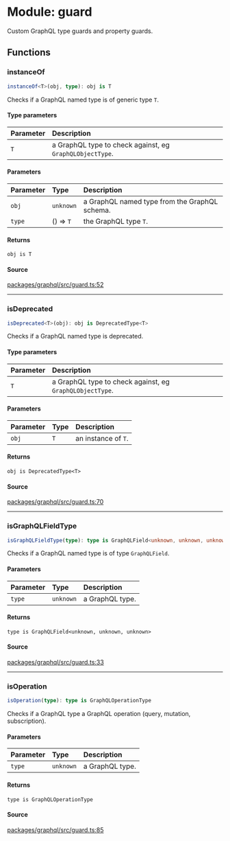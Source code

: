 # Module: guard

Custom GraphQL type guards and property guards.

## Functions

### instanceOf

```ts
instanceOf<T>(obj, type): obj is T
```

Checks if a GraphQL named type is of generic type `T`.

#### Type parameters

| Parameter | Description |
| :------ | :------ |
| `T` | a GraphQL type to check against, eg `GraphQLObjectType`. |

#### Parameters

| Parameter | Type | Description |
| :------ | :------ | :------ |
| `obj` | `unknown` | a GraphQL named type from the GraphQL schema. |
| `type` | () => `T` | the GraphQL type `T`. |

#### Returns

`obj is T`

#### Source

[packages/graphql/src/guard.ts:52](https://github.com/graphql-markdown/graphql-markdown/blob/main/packages/graphql/src/guard.ts#L52)

***

### isDeprecated

```ts
isDeprecated<T>(obj): obj is DeprecatedType<T>
```

Checks if a GraphQL named type is deprecated.

#### Type parameters

| Parameter | Description |
| :------ | :------ |
| `T` | a GraphQL type to check against, eg `GraphQLObjectType`. |

#### Parameters

| Parameter | Type | Description |
| :------ | :------ | :------ |
| `obj` | `T` | an instance of `T`. |

#### Returns

`obj is DeprecatedType<T>`

#### Source

[packages/graphql/src/guard.ts:70](https://github.com/graphql-markdown/graphql-markdown/blob/main/packages/graphql/src/guard.ts#L70)

***

### isGraphQLFieldType

```ts
isGraphQLFieldType(type): type is GraphQLField<unknown, unknown, unknown>
```

Checks if a GraphQL named type is of type `GraphQLField`.

#### Parameters

| Parameter | Type | Description |
| :------ | :------ | :------ |
| `type` | `unknown` | a GraphQL type. |

#### Returns

`type is GraphQLField<unknown, unknown, unknown>`

#### Source

[packages/graphql/src/guard.ts:33](https://github.com/graphql-markdown/graphql-markdown/blob/main/packages/graphql/src/guard.ts#L33)

***

### isOperation

```ts
isOperation(type): type is GraphQLOperationType
```

Checks if a GraphQL type a GraphQL operation (query, mutation, subscription).

#### Parameters

| Parameter | Type | Description |
| :------ | :------ | :------ |
| `type` | `unknown` | a GraphQL type. |

#### Returns

`type is GraphQLOperationType`

#### Source

[packages/graphql/src/guard.ts:85](https://github.com/graphql-markdown/graphql-markdown/blob/main/packages/graphql/src/guard.ts#L85)
